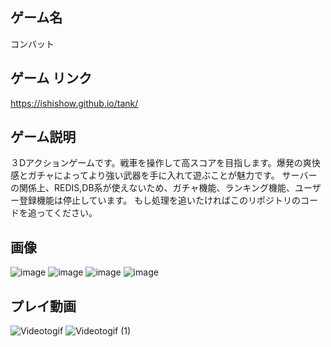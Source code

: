 ## ゲーム名

コンバット

## ゲーム リンク

https://ishishow.github.io/tank/

## ゲーム説明
３Dアクションゲームです。戦車を操作して高スコアを目指します。爆発の爽快感とガチャによってより強い武器を手に入れて遊ぶことが魅力です。
サーバーの関係上、REDIS,DB系が使えないため、ガチャ機能、ランキング機能、ユーザー登録機能は停止しています。
もし処理を追いたければこのリポジトリのコードを追ってください。

## 画像
![image](https://user-images.githubusercontent.com/50270988/111263343-0ea03300-8669-11eb-9b29-ed444bceea60.png)
![image](https://user-images.githubusercontent.com/50270988/111263275-ef090a80-8668-11eb-9993-91dbd55b93e7.png)
![image](https://user-images.githubusercontent.com/50270988/111263283-f6301880-8668-11eb-860c-a7fd522ea5d9.png)
![image](https://user-images.githubusercontent.com/50270988/111263402-28da1100-8669-11eb-8f4a-40d1647a9a7e.png)

## プレイ動画
![Videotogif](https://user-images.githubusercontent.com/50270988/111263785-c59cae80-8669-11eb-94ff-4c45d8b3888e.gif)
![Videotogif (1)](https://user-images.githubusercontent.com/50270988/111264027-30e68080-866a-11eb-80bc-3a8a5e4740fb.gif)

